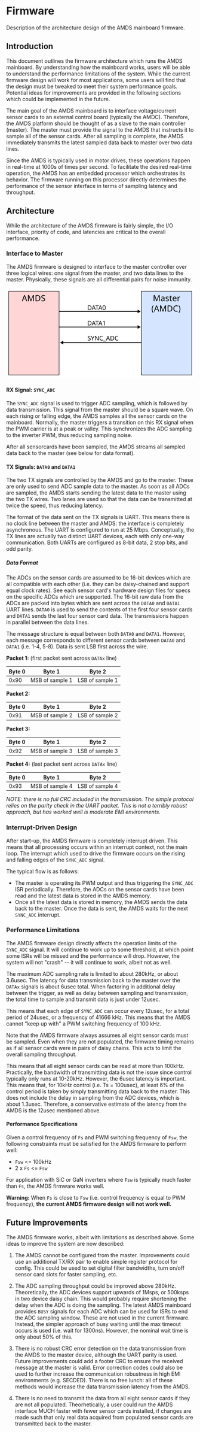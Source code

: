# Firmware

Description of the architecture design of the AMDS mainboard firmware.

## Introduction

This document outlines the firmware architecture which runs the AMDS mainboard. By understanding how the mainboard works, users will be able to understand the performance limitations of the system. While the current firmware design will work for most applications, some users will find that the design must be tweaked to meet their system performance goals. Potential ideas for improvements are provided in the following sections which could be implemented in the future.

The main goal of the AMDS mainboard is to interface voltage/current sensor cards to an external control board (typically the AMDC). Therefore, the AMDS platform should be thought of as a slave to the main controller (master). The master must provide the signal to the AMDS that instructs it to sample all of the sensor cards. After all sampling is complete, the AMDS immediately transmits the latest sampled data back to master over two data lines.  

Since the AMDS is typically used in motor drives, these operations happen in real-time at 1000s of times per second. To facilitate the desired real-time operation, the AMDS has an embedded processor which orchestrates its behavior. The firmware running on this processor directly determines the performance of the sensor interface in terms of sampling latency and throughput.

## Architecture

While the architecture of the AMDS firmware is fairly simple, the I/O interface, priority of code, and latencies are critical to the overall performance.

### Interface to Master

The AMDS firmware is designed to interface to the master controller over three logical wires: one signal from the master, and two data lines to the master. Physically, these signals are all differential pairs for noise immunity.

![](images/firmware_arch_interface.svg)

#### RX Signal: `SYNC_ADC`

The `SYNC_ADC` signal is used to trigger ADC sampling, which is followed by data transmission. This signal from the master should be a square wave. On each rising or falling edge, the AMDS samples all the sensor cards on the mainboard. Normally, the master triggers a transition on this RX signal when the PWM carrier is at a peak or valley. This synchronizes the ADC sampling to the inverter PWM, thus reducing sampling noise.

After all sensorcards have been sampled, the AMDS streams all sampled data back to the master (see below for data format).

#### TX Signals: `DATA0` and `DATA1`

The two TX signals are controlled by the AMDS and go to the master. These are only used to send ADC sample data to the master. As soon as all ADCs are sampled, the AMDS starts sending the latest data to the master using the two TX wires. Two lanes are used so that the data can be transmitted at twice the speed, thus reducing latency.

The format of the data sent on the TX signals is UART. This means there is no clock line between the master and AMDS: the interface is completely asynchronous. The UART is configured to run at 25 Mbps. Conceptually, the TX lines are actually two distinct UART devices, each with only one-way communication. Both UARTs are configured as 8-bit data, 2 stop bits, and odd parity.

##### Data Format

The ADCs on the sensor cards are assumed to be 16-bit devices which are all compatible with each other (i.e. they can be daisy-chained and support equal clock rates). See each sensor card's hardware design files for specs on the specific ADCs which are supported. The 16-bit raw data from the ADCs are packed into bytes which are sent across the `DATA0` and `DATA1` UART lines. `DATA0` is used to send the contents of the first four sensor cards and `DATA1` sends the last four sensor card data. The transmissions happen in parallel between the data lines.

The message structure is equal between both `DATA0` and `DATA1`. However, each message corresponds to different sensor cards between `DATA0` and `DATA1` (i.e. 1-4, 5-8). Data is sent LSB first across the wire.

**Packet 1:** (first packet sent across `DATAx` line)

| Byte 0 | Byte 1 | Byte 2 |
| ---- | ---- | ---- |
| 0x90 | MSB of sample 1 | LSB of sample 1|

**Packet 2:**

| Byte 0 | Byte 1 | Byte 2 |
| ---- | ---- | ---- |
| 0x91 | MSB of sample 2 | LSB of sample 2|

**Packet 3:**

| Byte 0 | Byte 1 | Byte 2 |
| ---- | ---- | ---- |
| 0x92 | MSB of sample 3 | LSB of sample 3|

**Packet 4:** (last packet sent across `DATAx` line)

| Byte 0 | Byte 1 | Byte 2 |
| ---- | ---- | ---- |
| 0x93 | MSB of sample 4 | LSB of sample 4|

_NOTE: there is no full CRC included in the transmission. The simple protocol relies on the parity check in the UART packet. This is not a terribly robust approach, but has worked well is moderate EMI environments._

### Interrupt-Driven Design

After start-up, the AMDS firmware is completely interrupt driven. This means that all processing occurs within an interrupt context, not the main loop. The interrupt which used to drive the firmware occurs on the rising and falling edges of the `SYNC_ADC` signal.

The typical flow is as follows:

- The master is operating its PWM output and thus triggering the `SYNC_ADC` ISR periodically. Therefore, the ADCs on the sensor cards have been read and the latest data is stored in the AMDS memory.
- Once all the latest data is stored in memory, the AMDS sends the data back to the master. Once the data is sent, the AMDS waits for the next `SYNC_ADC` interrupt.

### Performance Limitations

The AMDS firmware design directly affects the operation limits of the `SYNC_ADC` signal. It will continue to work up to some threshold, at which point some ISRs will be missed and the performance will drop. However, the system will not "crash" -- it will continue to work, albeit not as well.

The maximum ADC sampling rate is limited to about 280kHz, or about 3.6usec. The latency for data transmission back to the master over the `DATAx` signals is about 6usec total. When factoring in additional delay between the trigger, as well as delay between sampling and transmission, the total time to sample and transmit data is just under 12usec.

This means that each edge of `SYNC_ADC` can occur every 12usec, for a total period of 24usec, or a frequency of 41666 kHz. This means that the AMDS cannot "keep up with" a PWM switching frequency of 100 kHz. 

Note that the AMDS firmware always assumes all eight sensor cards must be sampled. Even when they are not populated, the firmware timing remains as if all sensor cards were in pairs of daisy chains. This acts to limit the overall sampling throughput.

 This means that all eight sensor cards can be read at more than 100kHz. Practically, the bandwidth of transmitting data is not the issue since control typically only runs at 10-20kHz. However, the 6usec latency is important. This means that, for 10kHz control (i.e. Ts = 100usec), at least 6% of the control period is taken by simply transmitting data back to the master. This does not include the delay in sampling from the ADC devices, which is about 1.3usec. Therefore, a conservative estimate of the latency from the AMDS is the 12usec mentioned above.

#### Performance Specifications

Given a control frequency of `Fs` and PWM switching frequency of `Fsw`, the following constraints must be satisfied for the AMDS firmware to perform well:

- `Fsw` <= 100kHz
- 2 x `Fs` <= `Fsw`

For application with SiC or GaN inverters where `Fsw` is typically much faster than `Fs`, the AMDS firmware works well.

**Warning:** When `Fs` is close to `Fsw` (i.e. control frequency is equal to PWM frequency), **the current AMDS firmware design will not work well.**

## Future Improvements

The AMDS firmware works, albeit with limitations as described above. Some ideas to improve the system are now described:

1. The AMDS cannot be configured from the master. Improvements could use an additional TX/RX pair to enable simple register protocol for config. This could be used to set digital filter bandwidths, turn on/off sensor card slots for faster sampling, etc.

2. The ADC sampling throughput could be improved above 280kHz. Theoretically, the ADC devices support upwards of 1Msps, or 500ksps in two device daisy chain. This would probably require shortening the delay when the ADC is doing the sampling. The latest AMDS mainboard provides `BUSY` signals for each ADC which can be used for ISRs to end the ADC sampling window. These are not used in the current firmware. Instead, the simpler approach of busy waiting until the max timeout occurs is used (i.e. wait for 1300ns). However, the nominal wait time is only about 50% of this.

3. There is no robust CRC error detection on the data transmission from the AMDS to the master device, although the UART parity is used. Future improvements could add a footer CRC to ensure the received message at the master is valid. Error correction codes could also be used to further increase the communication robustness in high EMI environments (e.g. SECDED). There is no free lunch: all of these methods would increase the data transmission latency from the AMDS.

4. There is no need to transmit the data from all eight sensor cards if they are not all populated. Theorhetically, a user could run the AMDS interface MUCH faster with fewer sensor cards installed, if changes are made such that only real data acquired from populated sensor cards are transmitted back to the master.
